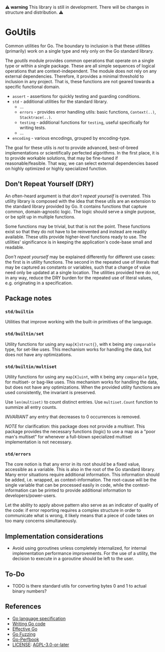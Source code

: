 __⚠ warning__ This library is still in development. There will be changes in structure and distribution. __⚠__

# GoUtils

Common utilities for Go. The boundary to inclusion is that these utilities (primarily) work on a single type and rely only on the Go standard library.

The _goutils_ module provides common operations that operate on a single type or within a single package. These are all simple sequences of logical operations that are context-independent. The module does not rely on any external dependencies. Therefore, it provides a minimal threshold to inclusion in any project. That is, these functions are not geared towards a specific functional domain.

- `assert` - assertions for quickly testing and guarding conditions.
- `std` - additional utilities for the standard library.  
  - ...
  - `errors` - provides error handling utils: basic functions, `Context(..)`, `Stacktrace(..)`.
  - `testing` - additional functions for `testing`, useful specifically for writing tests.
  - ...
- `encoding` - various encodings, grouped by encoding-type.

The goal for these utils is _not_ to provide advanced, best-of-breed implementations or scientifically perfected algorithms. In the first place, it is to provide workable solutions, that may be fine-tuned if reasonable/feasible. That way, we can select external dependencies based on highly optimized or highly specialized function.

## Don't Repeat Yourself (DRY)

An often-heard argument is that _don't repeat yourself_ is overrated. This utility library is composed with the idea that these utils are an extension to the standard library provided by Go. It contains functions that capture common, domain-agnostic logic. The logic should serve a single purpose, or be split up in multiple functions.

Some functions may be trivial, but that is not the point. These functions exist so that they do not have to be reinvented and instead are readily available. These utils provide higher-level functions ready to use. The utilities' significance is in keeping the application's code-base small and readable.

_Don't repeat yourself_ may be explained differently for different use cases: the first is in utility functions. The second in the repeated use of literals that may be captured as constants or variables, such that a change of value need only be updated at a single location. The utilities provided here do not, in any way, reduce the DRY burden for the repeated use of literal values, e.g. originating in a specification.

## Package notes

### `std/builtin`

Utilities that improve working with the built-in primitives of the language.

### `std/builtin/set`

Utility functions for using any `map[K]struct{}`, with `K` being any `comparable` type, for set-like uses. This mechanism works for handling the data, but does not have any optimizations.

### `std/builtin/multiset`

Utility functions for using any `map[K]uint`, with `K` being any `comparable` type, for multiset- or bag-like uses. This mechanism works for handling the data, but does not have any optimizations. When the provided utility functions are used consistently, the invariant is preserved.

Use `len(multiset)` to count distinct entries. Use `multiset.Count` function to summize all entry counts.

_INVARIANT_ any entry that decreases to 0 occurrences is removed.

_NOTE_ for clarification: this package does not provide a _multiset_. This package provides the necessary functions (logic) to use a map as a "poor man's multiset" for whenever a full-blown specialized multiset implementation is not necessary.

### `std/errors`

The core notion is that any error in its root should be a fixed value, accessible as a variable. This is also in the root of the Go standard library. Many error situations require additional information. This information should be added, i.e. wrapped, as context-information. The root-cause will be the single variable that can be processed easily in code, while the context-information can be printed to provide additional information to developers/power-users.

Let the ability to apply above pattern also serve as an indicator of quality of the code: if error reporting requires a complex structure in order to communicate what is wrong, it likely means that a piece of code takes on too many concerns simultaneously.

## Implementation considerations

- Avoid using goroutines unless completely internalized, for internal implementation performance improvements. For the use of a utility, the decision to execute in a goroutine should be left to the user.

## To-Do

- TODO is there standard utils for converting bytes 0 and 1 to actual binary numbers?

## References

- [Go language specification]
- [Writing Go code]
- [Effective Go]
- [Go Fuzzing]
- [Go-Perfbook]
- [LICENSE]: [AGPL-3.0-or-later](<https://spdx.org/licenses/AGPL-3.0-or-later.html> "GNU Affero General Public License v3.0 or later")

[Go language specification]: <https://go.dev/ref/spec> "The Go Programming Language Specification"
[Writing Go code]: <https://go.dev/doc/code> "How to Write Go Code"
[Effective Go]: <https://go.dev/doc/effective_go> "Effective Go"
[Go Fuzzing]: <https://go.dev/security/fuzz/> "Go Fuzzing"
[Go-Perfbook]: <https://github.com/dgryski/go-perfbook> "Go-Perfbook: best-practices for writing high-performance Go code"
[LICENSE]: <LICENSE>
